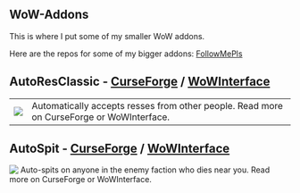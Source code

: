 ## WoW-Addons
This is where I put some of my smaller WoW addons. 

Here are the repos for some of my bigger addons: [FollowMePls](https://github.com/techiew/FollowMePls)

## AutoResClassic - [CurseForge](https://www.curseforge.com/wow/addons/autoresclassic) / [WoWInterface](https://www.wowinterface.com/downloads/info25526-AutoResClassic.html)

<table>
  <tr>
    <td><img align="top" src="https://github.com/techiew/WoW-Addons/blob/master/AutoResClassic/AutoResClassic%20icon.jpg"/></td>
    <td>Automatically accepts resses from other people. Read more on CurseForge or WoWInterface.</td>
  </tr>
</table>

## AutoSpit - [CurseForge](https://www.curseforge.com/wow/addons/autospit) / [WoWInterface](https://www.wowinterface.com/downloads/info25528-AutoSpit.html)

<div>
  <img align="top" src="https://github.com/techiew/WoW-Addons/blob/master/AutoSpit/AutoSpit%20icon.jpg"/>
  Auto-spits on anyone in the enemy faction who dies near you. Read more on CurseForge or WoWInterface.
</div>
